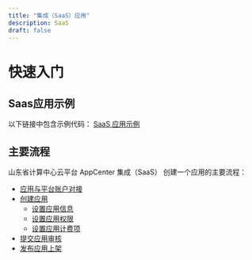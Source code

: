 ```yaml
---
title: "集成（SaaS）应用"
description: SaaS
draft: false
---
```


# 快速入门


## Saas应用示例

以下链接中包含示例代码： [SaaS 应用示例](https://github.com/yanshanlangren/sample_qc_ap)

## 主要流程

山东省计算中心云平台 AppCenter 集成（SaaS） 创建一个应用的主要流程：

- [应用与平台账户对接](/appcenter/dev-platform/saas-developer-guide/account)
- [创建应用](/appcenter/dev-platform/saas-developer-guide/release/#创建应用)
  - [设置应用信息](/appcenter/dev-platform/saas-developer-guide/release/#设置应用信息)
  - [设置应用权限](/appcenter/dev-platform/saas-developer-guide/release/#设置应用权限)
  - [设置应用计费项](/appcenter/dev-platform/saas-developer-guide/release/#设置应用价格)
- [提交应用审核](/appcenter/dev-platform/saas-developer-guide/release/#提交应用审核)
- [发布应用上架](/appcenter/dev-platform/saas-developer-guide/release/#发布上架应用)

